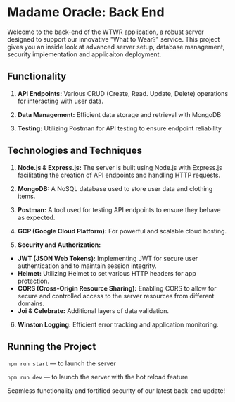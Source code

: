 # Madame Oracle: Back End
Welcome to the back-end of the WTWR application, a robust server designed to support our innovative "What to Wear?" service. This project gives you an inside look at advanced server setup, database management, security implementation and applicaiton deployment.

## Functionality
1. **API Endpoints:** Various CRUD (Create, Read. Update, Delete) operations for interacting with user data.

2. **Data Management:** Efficient data storage and retrieval with MongoDB

3. **Testing:** Utilizing Postman for API testing to ensure endpoint reliability

## Technologies and Techniques
1. **Node.js & Express.js:** The server is built using Node.js with Express.js facilitating the creation of API endpoints and handling HTTP requests.

2. **MongoDB:** A NoSQL database used to store user data and clothing items.

3. **Postman:** A tool used for testing API endpoints to ensure they behave as expected.

4. **GCP (Google Cloud Platform):** For powerful and scalable cloud hosting.

5. **Security and Authorization:**
  - **JWT (JSON Web Tokens):** Implementing JWT for secure user authentication and to maintain session integrity.
  - **Helmet:**  Utilizing Helmet to set various HTTP headers for app protection.
  - **CORS (Cross-Origin Resource Sharing):** Enabling CORS to allow for secure and controlled access to the server resources from different domains.
  - **Joi & Celebrate:** Additional layers of data validation.

6. **Winston Logging:** Efficient error tracking and application monitoring.


## Running the Project
`npm run start` — to launch the server 

`npm run dev` — to launch the server with the hot reload feature

Seamless functionality and fortified security of our latest back-end update!
